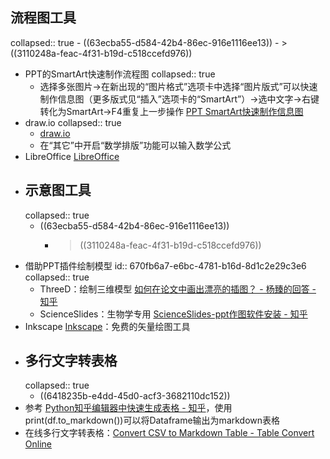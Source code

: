 ## 流程图工具
collapsed:: true
	- ((63ecba55-d584-42b4-86ec-916e1116ee13))
		- > ((3110248a-feac-4f31-b19d-c518ccefd976))
- PPT的SmartArt快速制作流程图
  collapsed:: true
	- 选择多张图片->在新出现的“图片格式”选项卡中选择“图片版式”可以快速制作信息图（更多版式见“插入”选项卡的“SmartArt”）->选中文字->右键转化为SmartArt->F4重复上一步操作 [PPT SmartArt快速制作信息图](https://zhuanlan.zhihu.com/p/28379031)
- draw.io
  collapsed:: true
	- [draw.io](https://www.diagrams.net/)
	- 在“其它”中开启“数学排版”功能可以输入数学公式
- LibreOffice [LibreOffice](https://alternativeto.net/software/libreoffice---draw/about/)
- ## 示意图工具
  collapsed:: true
	- ((63ecba55-d584-42b4-86ec-916e1116ee13))
		- > ((3110248a-feac-4f31-b19d-c518ccefd976))
- 借助PPT插件绘制模型
  id:: 670fb6a7-e6bc-4781-b16d-8d1c2e29c3e6
  collapsed:: true
	- ThreeD：绘制三维模型 [如何在论文中画出漂亮的插图？ - 杨臻的回答 - 知乎](https://www.zhihu.com/question/21664179/answer/123609952)
	- ScienceSlides：生物学专用 [ScienceSlides-ppt作图软件安装 - 知乎](https://zhuanlan.zhihu.com/p/367109715)
- Inkscape [Inkscape](https://alternativeto.net/software/inkscape/about/)：免费的矢量绘图工具
- ## 多行文字转表格
  collapsed:: true
	- ((6418235b-e4dd-45d0-acf3-3682110dc152))
- 参考 [Python知乎编辑器中快速生成表格 - 知乎](https://zhuanlan.zhihu.com/p/114281839)，使用print(df.to_markdown())可以将Dataframe输出为markdown表格
- 在线多行文字转表格：[Convert CSV to Markdown Table - Table Convert Online](https://tableconvert.com/csv-to-markdown)